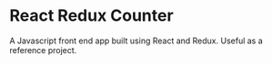 # React Redux Counter

A Javascript front end app built using React and Redux. Useful as a reference project.
